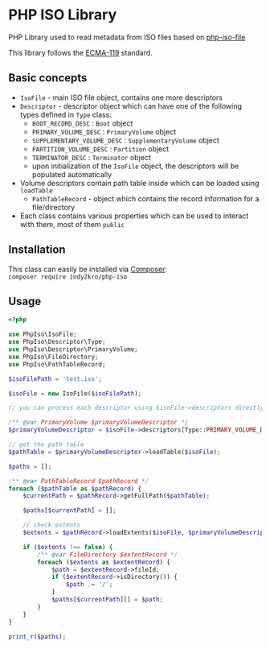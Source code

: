 # PHP ISO Library

PHP Library used to read metadata from ISO files based on [php-iso-file](https://github.com/php-classes/php-iso-file)

This library follows the [ECMA-119](https://www.ecma-international.org/wp-content/uploads/ECMA-119_4th_edition_june_2019.pdf) standard.

Basic concepts
-----
- `IsoFile` - main ISO file object, contains one more descriptors
- `Descriptor` - descriptor object which can have one of the following types defined in `Type` class:
  - `BOOT_RECORD_DESC` : `Boot` object
  - `PRIMARY_VOLUME_DESC` : `PrimaryVolume` object
  - `SUPPLEMENTARY_VOLUME_DESC` : `SupplementaryVolume` object
  - `PARTITION_VOLUME_DESC` : `Partition` object
  - `TERMINATOR_DESC` : `Terminator` object
  - upon initialization of the `IsoFile` object, the descriptors will be populated automatically
- Volume descriptors contain path table inside which can be loaded using `loadTable`
  - `PathTableRecord` - object which contains the record information for a file/directory
- Each class contains various properties which can be used to interact with them, most of them `public`

Installation
------------

This class can easily be installed via [Composer](https://getcomposer.org):  
`composer require indy2kro/php-iso`


Usage
-----
```php
<?php

use PhpIso\IsoFile;
use PhpIso\Descriptor\Type;
use PhpIso\Descriptor\PrimaryVolume;
use PhpIso\FileDirectory;
use PhpIso\PathTableRecord;

$isoFilePath = 'test.iso';

$isoFile = new IsoFile($isoFilePath);

// you can process each descriptor using $isoFile->descriptors directly

/** @var PrimaryVolume $primaryVolumeDescriptor */
$primaryVolumeDescriptor = $isoFile->descriptors[Type::PRIMARY_VOLUME_DESC];

// get the path table
$pathTable = $primaryVolumeDescriptor->loadTable($isoFile);

$paths = [];

/** @var PathTableRecord $pathRecord */
foreach ($pathTable as $pathRecord) {
    $currentPath = $pathRecord->getFullPath($pathTable);

    $paths[$currentPath] = [];

    // check extents
    $extents = $pathRecord->loadExtents($isoFile, $primaryVolumeDescriptor->blockSize);

    if ($extents !== false) {
        /** @var FileDirectory $extentRecord */
        foreach ($extents as $extentRecord) {
            $path = $extentRecord->fileId;
            if ($extentRecord->isDirectory()) {
                $path .= '/';
            }
            $paths[$currentPath][] = $path;
        }
    }
}

print_r($paths);
```